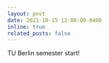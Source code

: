 ```yaml
---
layout: post
date: 2021-10-15 12:00:00-0400
inline: true
related_posts: false
---
```


TU Berlin semester start!
